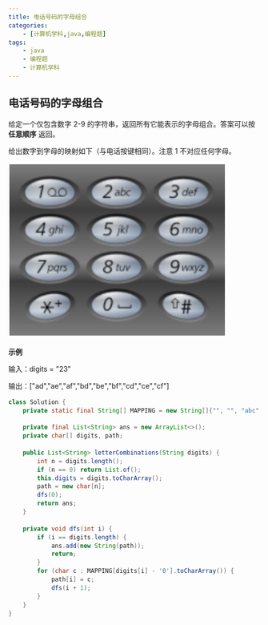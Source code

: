```yaml
---
title: 电话号码的字母组合
categories:
    - [计算机学科,java,编程题]
tags:
    - java
    - 编程题
    - 计算机学科
---
```


## 电话号码的字母组合

给定一个仅包含数字 2-9 的字符串，返回所有它能表示的字母组合。答案可以按 **任意顺序** 返回。

给出数字到字母的映射如下（与电话按键相同）。注意 1 不对应任何字母。

![image-20231228112127470](https://raw.githubusercontent.com/PigPigLetsGo/imeages/master/202312281121503.png)

**示例**

输入：digits = "23"

输出：["ad","ae","af","bd","be","bf","cd","ce","cf"]

```java
class Solution {
    private static final String[] MAPPING = new String[]{"", "", "abc", "def", "ghi", "jkl", "mno", "pqrs", "tuv", "wxyz"};

    private final List<String> ans = new ArrayList<>();
    private char[] digits, path;

    public List<String> letterCombinations(String digits) {
        int n = digits.length();
        if (n == 0) return List.of();
        this.digits = digits.toCharArray();
        path = new char[n];
        dfs(0);
        return ans;
    }

    private void dfs(int i) {
        if (i == digits.length) {
            ans.add(new String(path));
            return;
        }
        for (char c : MAPPING[digits[i] - '0'].toCharArray()) {
            path[i] = c;
            dfs(i + 1);
        }
    }
}
```